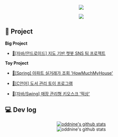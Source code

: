 <div align="center">

<a href="https://www.linkedin.com/in/%EC%A4%80%ED%98%81-%EC%9A%B0-93024b245/"><img src="https://img.shields.io/badge/LinkedIn-0A66C2?style=for-the-badge&logo=LinkedIn&logoColor=white"></a>

<a href="https://9hyuk9.tistory.com/"><img src="https://img.shields.io/badge/My tech blog-A9BCF5?style=flat-square&logo=GitHub Sponsors&logoColor=white&link=https://9hyuk9.tistory.com/"/></a>

</div>

## 📝 Project
**Big Project**
- [👥[자바/안드로이드] 지도 기반 챗봇 SNS 팀 프로젝트](https://github.com/WooJinDeve/BIT_Project--Chatbot_SNS_with_Map)

**Toy Project**

- [👤[Spring] 아파트 실거래가 조회 'HowMuchMyHouse'](https://github.com/oddnine/HowMuchMyHouse)

- [👥[C언어] 도서 관리 토이 프로그램](https://github.com/oddnine/Book_Management_Program_C)

- [👤[자바/Swing] 매장 관리형 키오스크 '떡상'](https://github.com/oddnine/Kiosk_Application_JAVA-Window_Builder)

## 💻 Dev log</br>

<div align="center">

[![oddnine's github stats](https://github-readme-stats.vercel.app/api/top-langs/?username=oddnine&show_icons=true&hide_border=true&title_color=004386&icon_color=004386&layout=compact)](https://github.com/oddnine)
  <br/>
![oddnine's github stats](https://github-readme-stats.vercel.app/api?username=oddnine&show_icons=true)
<br/>

</div>

</div>
